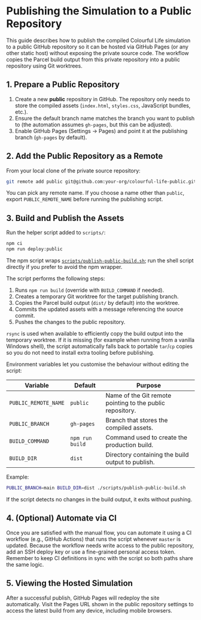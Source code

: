# Publishing the Simulation to a Public Repository

This guide describes how to publish the compiled Colourful Life simulation to a
public GitHub repository so it can be hosted via GitHub Pages (or any other
static host) without exposing the private source code. The workflow copies the
Parcel build output from this private repository into a public repository using
Git worktrees.

## 1. Prepare a Public Repository

1. Create a new **public** repository in GitHub. The repository only needs to
   store the compiled assets (`index.html`, `styles.css`, JavaScript bundles,
   etc.).
2. Ensure the default branch name matches the branch you want to publish to
   (the automation assumes `gh-pages`, but this can be adjusted).
3. Enable GitHub Pages (Settings → Pages) and point it at the publishing branch
   (`gh-pages` by default).

## 2. Add the Public Repository as a Remote

From your local clone of the private source repository:

```bash
git remote add public git@github.com:your-org/colourful-life-public.git
```

You can pick any remote name. If you choose a name other than `public`, export
`PUBLIC_REMOTE_NAME` before running the publishing script.

## 3. Build and Publish the Assets

Run the helper script added to `scripts/`:

```bash
npm ci
npm run deploy:public
```

The npm script wraps [`scripts/publish-public-build.sh`](../scripts/publish-public-build.sh);
run the shell script directly if you prefer to avoid the npm wrapper.

The script performs the following steps:

1. Runs `npm run build` (override with `BUILD_COMMAND` if needed).
2. Creates a temporary Git worktree for the target publishing branch.
3. Copies the Parcel build output (`dist/` by default) into the worktree.
4. Commits the updated assets with a message referencing the source commit.
5. Pushes the changes to the public repository.

`rsync` is used when available to efficiently copy the build output into the
temporary worktree. If it is missing (for example when running from a vanilla
Windows shell), the script automatically falls back to portable `tar`/`cp`
copies so you do not need to install extra tooling before publishing.

Environment variables let you customise the behaviour without editing the
script:

| Variable             | Default         | Purpose                                                   |
| -------------------- | --------------- | --------------------------------------------------------- |
| `PUBLIC_REMOTE_NAME` | `public`        | Name of the Git remote pointing to the public repository. |
| `PUBLIC_BRANCH`      | `gh-pages`      | Branch that stores the compiled assets.                   |
| `BUILD_COMMAND`      | `npm run build` | Command used to create the production build.              |
| `BUILD_DIR`          | `dist`          | Directory containing the build output to publish.         |

Example:

```bash
PUBLIC_BRANCH=main BUILD_DIR=dist ./scripts/publish-public-build.sh
```

If the script detects no changes in the build output, it exits without pushing.

## 4. (Optional) Automate via CI

Once you are satisfied with the manual flow, you can automate it using a CI
workflow (e.g., GitHub Actions) that runs the script whenever `master` is
updated. Because the workflow needs write access to the public repository, add
an SSH deploy key or use a fine-grained personal access token. Remember to keep
CI definitions in sync with the script so both paths share the same logic.

## 5. Viewing the Hosted Simulation

After a successful publish, GitHub Pages will redeploy the site automatically.
Visit the Pages URL shown in the public repository settings to access the
latest build from any device, including mobile browsers.
